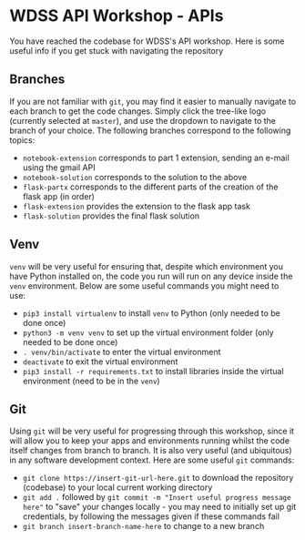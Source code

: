 # WDSS API Workshop - APIs

You have reached the codebase for WDSS's API workshop. Here is some useful info if you get stuck with navigating the repository

## Branches
If you are not familiar with `git`, you may find it easier to manually navigate to each branch to get the code changes. Simply click the tree-like logo (currently selected at `master`), and use the dropdown to navigate to the branch of your choice. The following branches correspond to the following topics:

- `notebook-extension` corresponds to part 1 extension, sending an e-mail using the gmail API
- `notebook-solution` corresponds to the solution to the above
- `flask-partx` corresponds to the different parts of the creation of the flask app (in order)
- `flask-extension` provides the extension to the flask app task
- `flask-solution` provides the final flask solution

## Venv
`venv` will be very useful for ensuring that, despite which environment you have Python installed on, the code you run will run on any device inside the `venv` environment. Below are some useful commands you might need to use:

- `pip3 install virtualenv` to install `venv` to Python (only needed to be done once)
- `python3 -m venv venv` to set up the virtual environment folder (only needed to be done once) 
- `. venv/bin/activate` to enter the virtual environment
- `deactivate` to exit the virtual environment
- `pip3 install -r requirements.txt` to install libraries inside the virtual environment (need to be in the `venv`)

## Git
Using `git` will be very useful for progressing through this workshop, since it will allow you to keep your apps and environments running whilst the code itself changes from branch to branch. It is also very useful (and ubiquitous) in any software development context. Here are some useful `git` commands:

- `git clone https://insert-git-url-here.git` to download the repository (codebase) to your local current working directory
- `git add .` followed by `git commit -m "Insert useful progress message here"` to "save" your changes locally - you may need to initially set up git credentials, by following the messages given if these commands fail
- `git branch insert-branch-name-here` to change to a new branch
